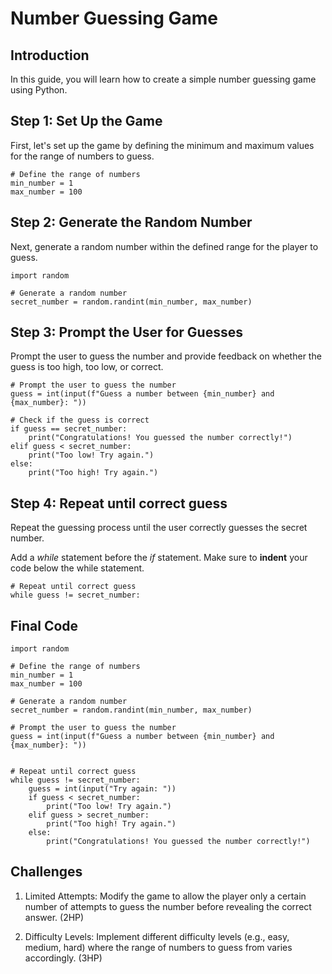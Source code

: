 # Number Guessing Game

## Introduction

In this guide, you will learn how to create a simple number guessing game using Python.

## Step 1: Set Up the Game

First, let's set up the game by defining the minimum and maximum values for the range of numbers to guess.

    # Define the range of numbers
    min_number = 1
    max_number = 100

## Step 2: Generate the Random Number

Next, generate a random number within the defined range for the player to guess.

    import random

    # Generate a random number
    secret_number = random.randint(min_number, max_number)

## Step 3: Prompt the User for Guesses
Prompt the user to guess the number and provide feedback on whether the guess is too high, too low, or correct.

    # Prompt the user to guess the number
    guess = int(input(f"Guess a number between {min_number} and {max_number}: "))

    # Check if the guess is correct
    if guess == secret_number:
        print("Congratulations! You guessed the number correctly!")
    elif guess < secret_number:
        print("Too low! Try again.")
    else:
        print("Too high! Try again.")


## Step 4: Repeat until correct guess

Repeat the guessing process until the user correctly guesses the secret number.

Add a *while* statement before the *if* statement. Make sure to **indent** your code below the while statement.

    # Repeat until correct guess
    while guess != secret_number:


## Final Code

    import random

    # Define the range of numbers
    min_number = 1
    max_number = 100

    # Generate a random number
    secret_number = random.randint(min_number, max_number)

    # Prompt the user to guess the number
    guess = int(input(f"Guess a number between {min_number} and {max_number}: "))


    # Repeat until correct guess
    while guess != secret_number:
        guess = int(input("Try again: "))
        if guess < secret_number:
            print("Too low! Try again.")
        elif guess > secret_number:
            print("Too high! Try again.")
        else:
            print("Congratulations! You guessed the number correctly!")


## Challenges

1. Limited Attempts: Modify the game to allow the player only a certain number of attempts to guess the number before revealing the correct answer. (2HP)

2. Difficulty Levels: Implement different difficulty levels (e.g., easy, medium, hard) where the range of numbers to guess from varies accordingly. (3HP)